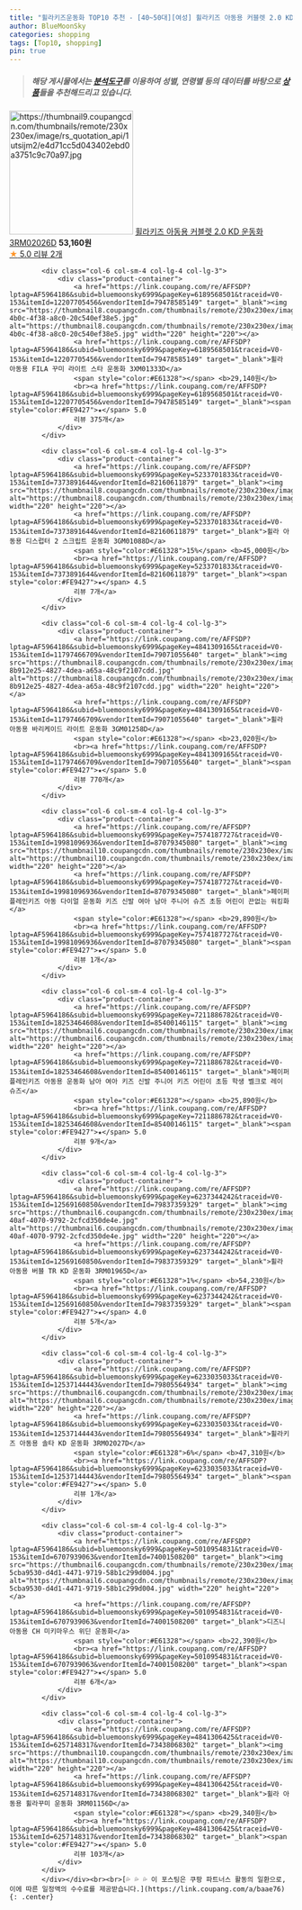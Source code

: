 ```yaml
---
title: "휠라키즈운동화 TOP10 추천 - [40~50대][여성] 휠라키즈 아동용 커블렛 2.0 KD 운동화 3RM02026D"
author: BlueMoonSky
categories: shopping
tags: [Top10, shopping]
pin: true
---
```


> ##### 해당 게시물에서는 [**분석도구**](https://itemscout.io/)를 이용하여 **성별**, **연령별** 등의 데이터를 바탕으로 [**상품**](https://link.coupang.com/a/baae76)들을 추천해드리고 있습니다.
<div class="container"><div class="row">
            <div class="col-6 col-sm-4 col-lg-4 col-lg-3">
                <div class="product-container">
                    <a href="https://link.coupang.com/re/AFFSDP?lptag=AF5964186&subid=bluemoonsky6999&pageKey=6233035098&traceid=V0-153&itemId=12537145090&vendorItemId=79805565439" target="_blank"><img src="https://thumbnail9.coupangcdn.com/thumbnails/remote/230x230ex/image/rs_quotation_api/1utsijm2/e4d71cc5d043402ebd0a3751c9c70a97.jpg" alt="https://thumbnail9.coupangcdn.com/thumbnails/remote/230x230ex/image/rs_quotation_api/1utsijm2/e4d71cc5d043402ebd0a3751c9c70a97.jpg" width="220" height="220"></a>
                    <a href="https://link.coupang.com/re/AFFSDP?lptag=AF5964186&subid=bluemoonsky6999&pageKey=6233035098&traceid=V0-153&itemId=12537145090&vendorItemId=79805565439" target="_blank">휠라키즈 아동용 커블렛 2.0 KD 운동화 3RM02026D</a>
                    <span style="color:#E61328"></span> <b>53,160원</b>
                    <br><a href="https://link.coupang.com/re/AFFSDP?lptag=AF5964186&subid=bluemoonsky6999&pageKey=6233035098&traceid=V0-153&itemId=12537145090&vendorItemId=79805565439" target="_blank"><span style="color:#FE9427">★</span> 5.0
                    리뷰 2개</a>
                </div>
            </div>
            
            <div class="col-6 col-sm-4 col-lg-4 col-lg-3">
                <div class="product-container">
                    <a href="https://link.coupang.com/re/AFFSDP?lptag=AF5964186&subid=bluemoonsky6999&pageKey=6189568501&traceid=V0-153&itemId=12207705456&vendorItemId=79478585149" target="_blank"><img src="https://thumbnail8.coupangcdn.com/thumbnails/remote/230x230ex/image/retail/images/2021/11/19/10/2/1b694a9a-4b0c-4f38-a8c0-20c540ef38e5.jpg" alt="https://thumbnail8.coupangcdn.com/thumbnails/remote/230x230ex/image/retail/images/2021/11/19/10/2/1b694a9a-4b0c-4f38-a8c0-20c540ef38e5.jpg" width="220" height="220"></a>
                    <a href="https://link.coupang.com/re/AFFSDP?lptag=AF5964186&subid=bluemoonsky6999&pageKey=6189568501&traceid=V0-153&itemId=12207705456&vendorItemId=79478585149" target="_blank">휠라 아동용 FILA 꾸미 라이트 스타 운동화 3XM01333D</a>
                    <span style="color:#E61328"></span> <b>29,140원</b>
                    <br><a href="https://link.coupang.com/re/AFFSDP?lptag=AF5964186&subid=bluemoonsky6999&pageKey=6189568501&traceid=V0-153&itemId=12207705456&vendorItemId=79478585149" target="_blank"><span style="color:#FE9427">★</span> 5.0
                    리뷰 375개</a>
                </div>
            </div>
            
            <div class="col-6 col-sm-4 col-lg-4 col-lg-3">
                <div class="product-container">
                    <a href="https://link.coupang.com/re/AFFSDP?lptag=AF5964186&subid=bluemoonsky6999&pageKey=5233701833&traceid=V0-153&itemId=7373891644&vendorItemId=82160611879" target="_blank"><img src="https://thumbnail8.coupangcdn.com/thumbnails/remote/230x230ex/image/vendor_inventory/0e6b/34b5edbd88726342502bc5373ae55ad7ce2fb5a9514108b96e7d6cb4f3d8.JPG" alt="https://thumbnail8.coupangcdn.com/thumbnails/remote/230x230ex/image/vendor_inventory/0e6b/34b5edbd88726342502bc5373ae55ad7ce2fb5a9514108b96e7d6cb4f3d8.JPG" width="220" height="220"></a>
                    <a href="https://link.coupang.com/re/AFFSDP?lptag=AF5964186&subid=bluemoonsky6999&pageKey=5233701833&traceid=V0-153&itemId=7373891644&vendorItemId=82160611879" target="_blank">휠라 아동용 디스럽터 2 스크립트 운동화 3GM01088D</a>
                    <span style="color:#E61328">15%</span> <b>45,000원</b>
                    <br><a href="https://link.coupang.com/re/AFFSDP?lptag=AF5964186&subid=bluemoonsky6999&pageKey=5233701833&traceid=V0-153&itemId=7373891644&vendorItemId=82160611879" target="_blank"><span style="color:#FE9427">★</span> 4.5
                    리뷰 7개</a>
                </div>
            </div>
            
            <div class="col-6 col-sm-4 col-lg-4 col-lg-3">
                <div class="product-container">
                    <a href="https://link.coupang.com/re/AFFSDP?lptag=AF5964186&subid=bluemoonsky6999&pageKey=4841309165&traceid=V0-153&itemId=11797466709&vendorItemId=79071055640" target="_blank"><img src="https://thumbnail8.coupangcdn.com/thumbnails/remote/230x230ex/image/retail/images/14882924740550456-8b912e25-4827-4dea-a65a-48c9f2107cdd.jpg" alt="https://thumbnail8.coupangcdn.com/thumbnails/remote/230x230ex/image/retail/images/14882924740550456-8b912e25-4827-4dea-a65a-48c9f2107cdd.jpg" width="220" height="220"></a>
                    <a href="https://link.coupang.com/re/AFFSDP?lptag=AF5964186&subid=bluemoonsky6999&pageKey=4841309165&traceid=V0-153&itemId=11797466709&vendorItemId=79071055640" target="_blank">휠라 아동용 바리케이드 라이트 운동화 3GM01258D</a>
                    <span style="color:#E61328"></span> <b>23,020원</b>
                    <br><a href="https://link.coupang.com/re/AFFSDP?lptag=AF5964186&subid=bluemoonsky6999&pageKey=4841309165&traceid=V0-153&itemId=11797466709&vendorItemId=79071055640" target="_blank"><span style="color:#FE9427">★</span> 5.0
                    리뷰 770개</a>
                </div>
            </div>
            
            <div class="col-6 col-sm-4 col-lg-4 col-lg-3">
                <div class="product-container">
                    <a href="https://link.coupang.com/re/AFFSDP?lptag=AF5964186&subid=bluemoonsky6999&pageKey=7574187727&traceid=V0-153&itemId=19981096936&vendorItemId=87079345080" target="_blank"><img src="https://thumbnail10.coupangcdn.com/thumbnails/remote/230x230ex/image/vendor_inventory/54b6/9475a96121c7e970ff4658010e5e5b873a54d2bf3ea21448a7ea15558492.jpg" alt="https://thumbnail10.coupangcdn.com/thumbnails/remote/230x230ex/image/vendor_inventory/54b6/9475a96121c7e970ff4658010e5e5b873a54d2bf3ea21448a7ea15558492.jpg" width="220" height="220"></a>
                    <a href="https://link.coupang.com/re/AFFSDP?lptag=AF5964186&subid=bluemoonsky6999&pageKey=7574187727&traceid=V0-153&itemId=19981096936&vendorItemId=87079345080" target="_blank">페이퍼플레인키즈 아동 다이얼 운동화 키즈 신발 여아 남아 주니어 슈즈 초등 어린이 끈없는 워킹화</a>
                    <span style="color:#E61328"></span> <b>29,890원</b>
                    <br><a href="https://link.coupang.com/re/AFFSDP?lptag=AF5964186&subid=bluemoonsky6999&pageKey=7574187727&traceid=V0-153&itemId=19981096936&vendorItemId=87079345080" target="_blank"><span style="color:#FE9427">★</span> 5.0
                    리뷰 1개</a>
                </div>
            </div>
            
            <div class="col-6 col-sm-4 col-lg-4 col-lg-3">
                <div class="product-container">
                    <a href="https://link.coupang.com/re/AFFSDP?lptag=AF5964186&subid=bluemoonsky6999&pageKey=7211886782&traceid=V0-153&itemId=18253464608&vendorItemId=85400146115" target="_blank"><img src="https://thumbnail6.coupangcdn.com/thumbnails/remote/230x230ex/image/vendor_inventory/4359/a3a0d9a74c97a07e14f8c28f313778ba6afbb18b1acca95b97ce3e4915ae.jpg" alt="https://thumbnail6.coupangcdn.com/thumbnails/remote/230x230ex/image/vendor_inventory/4359/a3a0d9a74c97a07e14f8c28f313778ba6afbb18b1acca95b97ce3e4915ae.jpg" width="220" height="220"></a>
                    <a href="https://link.coupang.com/re/AFFSDP?lptag=AF5964186&subid=bluemoonsky6999&pageKey=7211886782&traceid=V0-153&itemId=18253464608&vendorItemId=85400146115" target="_blank">페이퍼플레인키즈 아동용 운동화 남아 여아 키즈 신발 주니어 키즈 어린이 초등 학생 벨크로 레이 슈즈</a>
                    <span style="color:#E61328"></span> <b>25,890원</b>
                    <br><a href="https://link.coupang.com/re/AFFSDP?lptag=AF5964186&subid=bluemoonsky6999&pageKey=7211886782&traceid=V0-153&itemId=18253464608&vendorItemId=85400146115" target="_blank"><span style="color:#FE9427">★</span> 5.0
                    리뷰 9개</a>
                </div>
            </div>
            
            <div class="col-6 col-sm-4 col-lg-4 col-lg-3">
                <div class="product-container">
                    <a href="https://link.coupang.com/re/AFFSDP?lptag=AF5964186&subid=bluemoonsky6999&pageKey=6237344242&traceid=V0-153&itemId=12569160850&vendorItemId=79837359329" target="_blank"><img src="https://thumbnail6.coupangcdn.com/thumbnails/remote/230x230ex/image/retail/images/2021/12/15/13/8/f8ad4994-40af-4070-9792-2cfcd350de4e.jpg" alt="https://thumbnail6.coupangcdn.com/thumbnails/remote/230x230ex/image/retail/images/2021/12/15/13/8/f8ad4994-40af-4070-9792-2cfcd350de4e.jpg" width="220" height="220"></a>
                    <a href="https://link.coupang.com/re/AFFSDP?lptag=AF5964186&subid=bluemoonsky6999&pageKey=6237344242&traceid=V0-153&itemId=12569160850&vendorItemId=79837359329" target="_blank">휠라 아동용 버블 TR KD 운동화 3RM01965D</a>
                    <span style="color:#E61328">1%</span> <b>54,230원</b>
                    <br><a href="https://link.coupang.com/re/AFFSDP?lptag=AF5964186&subid=bluemoonsky6999&pageKey=6237344242&traceid=V0-153&itemId=12569160850&vendorItemId=79837359329" target="_blank"><span style="color:#FE9427">★</span> 4.0
                    리뷰 5개</a>
                </div>
            </div>
            
            <div class="col-6 col-sm-4 col-lg-4 col-lg-3">
                <div class="product-container">
                    <a href="https://link.coupang.com/re/AFFSDP?lptag=AF5964186&subid=bluemoonsky6999&pageKey=6233035033&traceid=V0-153&itemId=12537144443&vendorItemId=79805564934" target="_blank"><img src="https://thumbnail6.coupangcdn.com/thumbnails/remote/230x230ex/image/rs_quotation_api/uraybw3m/289d6b2935734424838af22725c6d503.jpg" alt="https://thumbnail6.coupangcdn.com/thumbnails/remote/230x230ex/image/rs_quotation_api/uraybw3m/289d6b2935734424838af22725c6d503.jpg" width="220" height="220"></a>
                    <a href="https://link.coupang.com/re/AFFSDP?lptag=AF5964186&subid=bluemoonsky6999&pageKey=6233035033&traceid=V0-153&itemId=12537144443&vendorItemId=79805564934" target="_blank">휠라키즈 아동용 솔타 KD 운동화 3RM02027D</a>
                    <span style="color:#E61328">6%</span> <b>47,310원</b>
                    <br><a href="https://link.coupang.com/re/AFFSDP?lptag=AF5964186&subid=bluemoonsky6999&pageKey=6233035033&traceid=V0-153&itemId=12537144443&vendorItemId=79805564934" target="_blank"><span style="color:#FE9427">★</span> 5.0
                    리뷰 1개</a>
                </div>
            </div>
            
            <div class="col-6 col-sm-4 col-lg-4 col-lg-3">
                <div class="product-container">
                    <a href="https://link.coupang.com/re/AFFSDP?lptag=AF5964186&subid=bluemoonsky6999&pageKey=5010954831&traceid=V0-153&itemId=6707939063&vendorItemId=74001508200" target="_blank"><img src="https://thumbnail6.coupangcdn.com/thumbnails/remote/230x230ex/image/retail/images/1289320333393492-5cba9530-d4d1-4471-9719-58b1c299d004.jpg" alt="https://thumbnail6.coupangcdn.com/thumbnails/remote/230x230ex/image/retail/images/1289320333393492-5cba9530-d4d1-4471-9719-58b1c299d004.jpg" width="220" height="220"></a>
                    <a href="https://link.coupang.com/re/AFFSDP?lptag=AF5964186&subid=bluemoonsky6999&pageKey=5010954831&traceid=V0-153&itemId=6707939063&vendorItemId=74001508200" target="_blank">디즈니 아동용 CH 미키마우스 위딘 운동화</a>
                    <span style="color:#E61328"></span> <b>22,390원</b>
                    <br><a href="https://link.coupang.com/re/AFFSDP?lptag=AF5964186&subid=bluemoonsky6999&pageKey=5010954831&traceid=V0-153&itemId=6707939063&vendorItemId=74001508200" target="_blank"><span style="color:#FE9427">★</span> 5.0
                    리뷰 6개</a>
                </div>
            </div>
            
            <div class="col-6 col-sm-4 col-lg-4 col-lg-3">
                <div class="product-container">
                    <a href="https://link.coupang.com/re/AFFSDP?lptag=AF5964186&subid=bluemoonsky6999&pageKey=4841306425&traceid=V0-153&itemId=6257148317&vendorItemId=73438068302" target="_blank"><img src="https://thumbnail10.coupangcdn.com/thumbnails/remote/230x230ex/image/rs_quotation_api/mtzmccug/0610722523da4cd1889350f96d3747f4.jpg" alt="https://thumbnail10.coupangcdn.com/thumbnails/remote/230x230ex/image/rs_quotation_api/mtzmccug/0610722523da4cd1889350f96d3747f4.jpg" width="220" height="220"></a>
                    <a href="https://link.coupang.com/re/AFFSDP?lptag=AF5964186&subid=bluemoonsky6999&pageKey=4841306425&traceid=V0-153&itemId=6257148317&vendorItemId=73438068302" target="_blank">휠라 아동용 휠라꾸미 운동화 3RM01156D</a>
                    <span style="color:#E61328"></span> <b>29,340원</b>
                    <br><a href="https://link.coupang.com/re/AFFSDP?lptag=AF5964186&subid=bluemoonsky6999&pageKey=4841306425&traceid=V0-153&itemId=6257148317&vendorItemId=73438068302" target="_blank"><span style="color:#FE9427">★</span> 5.0
                    리뷰 103개</a>
                </div>
            </div>
            </div></div><br><br>[💦 💦 💦 이 포스팅은 쿠팡 파트너스 활동의 일환으로, 이에 따른 일정액의 수수료를 제공받습니다.](https://link.coupang.com/a/baae76){: .center}